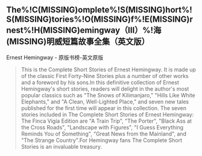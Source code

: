 ## The%!C(MISSING)omplete%!S(MISSING)hort%!S(MISSING)tories%!O(MISSING)f%!E(MISSING)rnest%!H(MISSING)emingway（III）%!海(MISSING)明威短篇故事全集（英文版）

Ernest Hemingway  -  原版书榜-英文原版

> This is the Complete Short Stories of Ernest Hemingway. It is made up of the classic First Forty-Nine Stories plus a number of other works and a foreword by his sons.In this definitive collection of Ernest Hemingway's short stories, readers will delight in the author's most popular classics such as "The Snows of Kilimanjaro," "Hills Like White Elephants," and "A Clean, Well-Lighted Place," and seven new tales published for the first time will appear in this collection. The seven stories included in The Complete Short Stories of Ernest Hemingway: The Finca Vigía Edition are "A Train Trip", "The Porter", "Black Ass at the Cross Roads", "Landscape with Figures", "I Guess Everything Reminds You of Something", "Great News from the Mainland", and "The Strange Country".For Hemingway fans The Complete Short Stories is an invaluable treasury.
